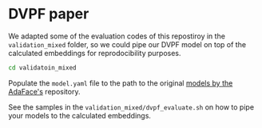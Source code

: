 
# DVPF paper

We adapted some of the evaluation codes of this repostiroy in the `validation_mixed` folder, so we could pipe our DVPF model on top of the calculated embeddings for reprodocibility purposes.

```bash
cd validatoin_mixed
```

Populate the `model.yaml` file to the path to the original [models by the AdaFace's](https://github.com/mk-minchul/AdaFace?tab=readme-ov-file#pretrained-models) repository.

See the samples in the `validation_mixed/dvpf_evaluate.sh` on how to pipe your models to the calculated embeddings. 

